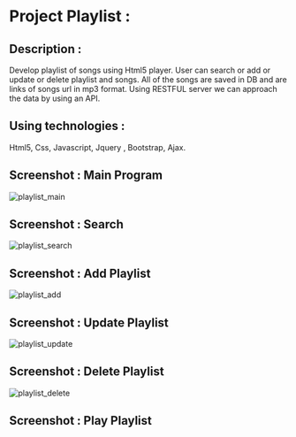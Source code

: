 # Project Playlist :

## Description :

Develop playlist of songs using Html5 player. User can search or add or update or delete playlist and songs.
All of the songs are saved in DB and are links of songs url in mp3 format. Using RESTFUL server we can approach the data
by using an API.


## Using technologies :

Html5, Css, Javascript, Jquery , Bootstrap, Ajax.


## Screenshot : Main Program

![playlist_main](https://user-images.githubusercontent.com/40452887/46909063-1ce84300-cf35-11e8-8212-fe4c25d21fd3.png)


## Screenshot : Search

![playlist_search](https://user-images.githubusercontent.com/40452887/46909095-b44d9600-cf35-11e8-9c2f-cf3b54047bc2.png)

## Screenshot : Add Playlist

![playlist_add](https://user-images.githubusercontent.com/40452887/46909173-b106da00-cf36-11e8-9073-659f2d0a66aa.png)


## Screenshot : Update Playlist

![playlist_update](https://user-images.githubusercontent.com/40452887/46909182-cd0a7b80-cf36-11e8-9e2f-0da5f3707248.png)

## Screenshot : Delete Playlist

![playlist_delete](https://user-images.githubusercontent.com/40452887/46909205-1ce94280-cf37-11e8-8892-8bcc45d4ff5f.png)

## Screenshot : Play Playlist




